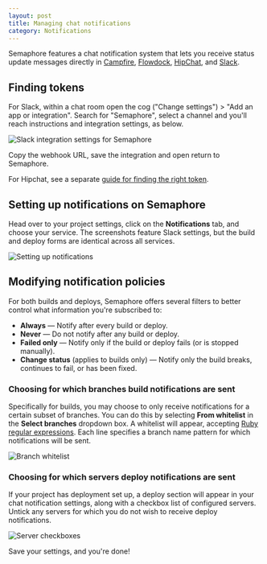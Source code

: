 ```yaml
---
layout: post
title: Managing chat notifications
category: Notifications
---
```


Semaphore features a chat notification system that lets you receive status
update messages directly in [Campfire](https://campfirenow.com/),
[Flowdock](https://www.flowdock.com/), [HipChat](https://www.hipchat.com/),
and [Slack](https://slack.com/).

## Finding tokens

For Slack, within a chat room open the cog ("Change settings") > "Add an app
or integration". Search for "Semaphore", select a channel and you'll reach
instructions and integration settings, as below.

<img src="/docs/assets/img/managing-chat-notifications/slack-integration-settings.png" alt="Slack integration settings for Semaphore" class="img-responsive img-bordered">

Copy the webhook URL, save the integration and open return to Semaphore.

For Hipchat, see a separate [guide for finding the right token](/docs/finding-hipchat-token.html).

## Setting up notifications on Semaphore

Head over to your project settings, click on the
**Notifications** tab, and choose your service. The screenshots feature Slack
settings, but the build and deploy forms are identical across all services.

<img src="/docs/assets/img/managing-chat-notifications/setting-up-notifications.png" alt="Setting up notifications" class="img-responsive img-bordered">

## Modifying notification policies

For both builds and deploys, Semaphore offers several filters to better control
what information you're subscribed to:

- **Always** — Notify after every build or deploy.
- **Never** — Do not notify after any build or deploy.
- **Failed only** — Notify only if the build or deploy fails (or is stopped
manually).
- **Change status** (applies to builds only) — Notify only the build breaks,
continues to fail, or has been fixed.

### Choosing for which branches build notifications are sent

Specifically for builds, you may choose to only receive notifications for a
certain subset of branches. You can do this by selecting **From whitelist** in
the **Select branches** dropdown box. A whitelist will appear, accepting [Ruby
regular expressions](http://ruby-doc.org/core-2.2.3/Regexp.html). Each line
specifies a branch name pattern for which notifications will be sent.

<img src="/docs/assets/img/managing-chat-notifications/branch-whitelist.png" alt="Branch whitelist" class="img-responsive img-bordered">

### Choosing for which servers deploy notifications are sent

If your project has deployment set up, a deploy section will appear in your chat
notification settings, along with a checkbox list of configured servers. Untick
any servers for which you do not wish to receive deploy notifications.

<img src="/docs/assets/img/managing-chat-notifications/server-checkboxes.png" alt="Server checkboxes" class="img-responsive img-bordered">

Save your settings, and you're done!
